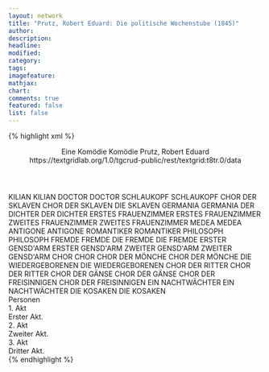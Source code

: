 ```yaml
---
layout: network
title: "Prutz, Robert Eduard: Die politische Wochenstube (1845)"
author:
description:
headline:
modified:
category:
tags:
imagefeature:
mathjax:
chart:
comments: true
featured: false
list: false
---
```

{% highlight xml %}
<?xml-model href="https://raw.githubusercontent.com/DLiNa/project/master/rules/lina.rnc"?><?xml-model href="https://raw.githubusercontent.com/DLiNa/project/master/rules/lina.sch"?>
<play xmlns="http://lina.digital">
  <header>
    <title>Die politische Wochenstube</title>
  	<subtitle>Eine Komödie</subtitle>
  	<genretitle>Komödie</genretitle>
    <author>Prutz, Robert Eduard</author>
  	<date when="1845" type="print"/>
  	<source>https://textgridlab.org/1.0/tgcrud-public/rest/textgrid:t8tr.0/data</source>
  </header>
  <personae>
    <character>
      <name>KILIAN</name>
      <alias xml:id="kilian">
        <name>KILIAN</name>
      </alias>
    </character>
    <character>
      <name>DOCTOR</name>
      <alias xml:id="doctor">
        <name>DOCTOR</name>
      </alias>
    </character>
    <character>
      <name>SCHLAUKOPF</name>
      <alias xml:id="schlaukopf">
        <name>SCHLAUKOPF</name>
      </alias>
    </character>
    <character>
      <name>CHOR DER SKLAVEN</name>
      <alias xml:id="chor_der_sklaven">
        <name>CHOR DER SKLAVEN</name>
      </alias>
    	<alias xml:id="die_sklaven">
    		<name>DIE SKLAVEN</name>
    	</alias>
    </character>
    <character>
      <name>GERMANIA</name>
      <alias xml:id="germania">
        <name>GERMANIA</name>
      </alias>
    </character>
    <character>
      <name>DER DICHTER</name>
      <alias xml:id="der_dichter">
        <name>DER DICHTER</name>
      </alias>
    </character>
    <character>
      <name>ERSTES FRAUENZIMMER</name>
      <alias xml:id="erstes_frauenzimmer">
        <name>ERSTES FRAUENZIMMER</name>
      </alias>
    </character>
    <character>
      <name>ZWEITES FRAUENZIMMER</name>
      <alias xml:id="zweites_frauenzimmer">
        <name>ZWEITES FRAUENZIMMER</name>
      </alias>
    </character>
    <character>
      <name>MEDEA</name>
      <alias xml:id="medea">
        <name>MEDEA</name>
      </alias>
    </character>
    <character>
      <name>ANTIGONE</name>
      <alias xml:id="antigone">
        <name>ANTIGONE</name>
      </alias>
    </character>
    <character>
      <name>ROMANTIKER</name>
      <alias xml:id="romantiker">
        <name>ROMANTIKER</name>
      </alias>
    </character>
    <character>
      <name>PHILOSOPH</name>
      <alias xml:id="philosoph">
        <name>PHILOSOPH</name>
      </alias>
    </character>
    <character>
      <name>FREMDE</name>
      <alias xml:id="fremde">
        <name>FREMDE</name>
      </alias>
    </character>
    <character>
      <name>DIE FREMDE</name>
      <alias xml:id="die_fremde">
        <name>DIE FREMDE</name>
      </alias>
    </character>
    <character>
      <name>ERSTER GENSD'ARM</name>
      <alias xml:id="erster_gensdarm">
        <name>ERSTER GENSD'ARM</name>
      </alias>
    </character>
    <character>
      <name>ZWEITER GENSD'ARM</name>
      <alias xml:id="zweiter_gensdarm">
        <name>ZWEITER GENSD'ARM</name>
      </alias>
    </character>
    <character>
      <name>CHOR</name>
      <alias xml:id="chor">
        <name>CHOR</name>
      </alias>
    </character>
    <character>
      <name>CHOR DER MÖNCHE</name>
      <alias xml:id="chor_der_mönche">
        <name>CHOR DER MÖNCHE</name>
      </alias>
    </character>
    <character>
      <name>DIE WIEDERGEBORENEN</name>
      <alias xml:id="die_wiedergeborenen">
        <name>DIE WIEDERGEBORENEN</name>
      </alias>
    </character>
    <character>
      <name>CHOR DER RITTER</name>
      <alias xml:id="chor_der_ritter">
        <name>CHOR DER RITTER</name>
      </alias>
    </character>
    <character>
      <name>CHOR DER GÄNSE</name>
      <alias xml:id="chor_der_gänse">
        <name>CHOR DER GÄNSE</name>
      </alias>
    </character>
    <character>
      <name>CHOR DER FREISINNIGEN</name>
      <alias xml:id="chor_der_freisinnigen">
        <name>CHOR DER FREISINNIGEN</name>
      </alias>
    </character>
    <character>
      <name>EIN NACHTWÄCHTER</name>
      <alias xml:id="ein_nachtwächter">
        <name>EIN NACHTWÄCHTER</name>
      </alias>
    </character>
    <character>
      <name>DIE KOSAKEN</name>
      <alias xml:id="die_kosaken">
        <name>DIE KOSAKEN</name>
      </alias>
    </character>
  </personae>
  <text>
    <div>
      <head>Personen</head>
    </div>
    <div>
      <head>1. Akt</head>
      <div>
        <head>Erster Akt.</head>
        <sp who="#kilian">
          <amount n="49" unit="speech_acts"/>
          <amount n="744" unit="words"/>
          <amount n="100" unit="lines"/>
          <amount n="4052" unit="chars"/>
        </sp>
        <sp who="#doctor">
          <amount n="129" unit="speech_acts"/>
          <amount n="3567" unit="words"/>
          <amount n="475" unit="lines"/>
          <amount n="20285" unit="chars"/>
        </sp>
        <sp who="#schlaukopf">
          <amount n="85" unit="speech_acts"/>
          <amount n="1492" unit="words"/>
          <amount n="208" unit="lines"/>
          <amount n="8422" unit="chars"/>
        </sp>
        <sp who="#chor_der_sklaven">
          <amount n="7" unit="speech_acts"/>
          <amount n="154" unit="words"/>
          <amount n="34" unit="lines"/>
          <amount n="925" unit="chars"/>
        </sp>
        <sp who="#germania">
          <amount n="1" unit="speech_acts"/>
          <amount n="2" unit="words"/>
          <amount n="1" unit="lines"/>
          <amount n="16" unit="chars"/>
        </sp>
        <sp who="#der_dichter">
          <amount n="1" unit="speech_acts"/>
          <amount n="1726" unit="words"/>
          <amount n="131" unit="lines"/>
          <amount n="9861" unit="chars"/>
        </sp>
      </div>
    </div>
    <div>
      <head>2. Akt</head>
      <div>
        <head>Zweiter Akt.</head>
        <sp who="#kilian">
          <amount n="2" unit="speech_acts"/>
          <amount n="663" unit="words"/>
          <amount n="78" unit="lines"/>
          <amount n="3688" unit="chars"/>
        </sp>
        <sp who="#schlaukopf">
          <amount n="61" unit="speech_acts"/>
          <amount n="1052" unit="words"/>
          <amount n="152" unit="lines"/>
          <amount n="5721" unit="chars"/>
        </sp>
        <sp who="#doctor">
          <amount n="114" unit="speech_acts"/>
          <amount n="2041" unit="words"/>
          <amount n="298" unit="lines"/>
          <amount n="11340" unit="chars"/>
        </sp>
        <sp who="#erstes_frauenzimmer">
          <amount n="3" unit="speech_acts"/>
          <amount n="48" unit="words"/>
          <amount n="5" unit="lines"/>
          <amount n="158" unit="chars"/>
        </sp>
        <sp who="#zweites_frauenzimmer">
          <amount n="2" unit="speech_acts"/>
          <amount n="45" unit="words"/>
          <amount n="2" unit="lines"/>
          <amount n="63" unit="chars"/>
        </sp>
        <sp who="#erstes_frauenzimmer #zweites_frauenzimmer">
          <amount n="1" unit="speech_acts"/>
          <amount n="4" unit="words"/>
          <amount n="1" unit="lines"/>
          <amount n="9" unit="chars"/>
        </sp>
        <sp who="#medea">
          <amount n="5" unit="speech_acts"/>
          <amount n="93" unit="words"/>
          <amount n="12" unit="lines"/>
          <amount n="529" unit="chars"/>
        </sp>
        <sp who="#antigone">
          <amount n="5" unit="speech_acts"/>
          <amount n="81" unit="words"/>
          <amount n="11" unit="lines"/>
          <amount n="477" unit="chars"/>
        </sp>
        <sp who="#romantiker">
          <amount n="10" unit="speech_acts"/>
          <amount n="574" unit="words"/>
          <amount n="76" unit="lines"/>
          <amount n="3303" unit="chars"/>
        </sp>
        <sp who="#philosoph">
          <amount n="50" unit="speech_acts"/>
          <amount n="1000" unit="words"/>
          <amount n="143" unit="lines"/>
          <amount n="5740" unit="chars"/>
        </sp>
        <sp who="#germania">
          <amount n="7" unit="speech_acts"/>
          <amount n="203" unit="words"/>
          <amount n="26" unit="lines"/>
          <amount n="1076" unit="chars"/>
        </sp>
        <sp who="#der_dichter">
          <amount n="1" unit="speech_acts"/>
          <amount n="1707" unit="words"/>
          <amount n="154" unit="lines"/>
          <amount n="9205" unit="chars"/>
        </sp>
      </div>
    </div>
    <div>
      <head>3. Akt</head>
      <div>
        <head>Dritter Akt.</head>
        <sp who="#fremde">
          <amount n="1" unit="speech_acts"/>
          <amount n="150" unit="words"/>
          <amount n="18" unit="lines"/>
          <amount n="851" unit="chars"/>
        </sp>
        <sp who="#kilian">
          <amount n="13" unit="speech_acts"/>
          <amount n="177" unit="words"/>
          <amount n="23" unit="lines"/>
          <amount n="931" unit="chars"/>
        </sp>
        <sp who="#germania">
          <amount n="25" unit="speech_acts"/>
          <amount n="581" unit="words"/>
          <amount n="79" unit="lines"/>
          <amount n="3148" unit="chars"/>
        </sp>
        <sp who="#schlaukopf">
          <amount n="23" unit="speech_acts"/>
          <amount n="534" unit="words"/>
          <amount n="72" unit="lines"/>
          <amount n="3089" unit="chars"/>
        </sp>
        <sp who="#doctor">
          <amount n="16" unit="speech_acts"/>
          <amount n="200" unit="words"/>
          <amount n="26" unit="lines"/>
          <amount n="1044" unit="chars"/>
        </sp>
        <sp who="#die_fremde">
          <amount n="15" unit="speech_acts"/>
          <amount n="715" unit="words"/>
          <amount n="96" unit="lines"/>
          <amount n="4111" unit="chars"/>
        </sp>
        <sp who="#erster_gensdarm">
          <amount n="6" unit="speech_acts"/>
          <amount n="83" unit="words"/>
          <amount n="12" unit="lines"/>
          <amount n="489" unit="chars"/>
        </sp>
        <sp who="#zweiter_gensdarm">
          <amount n="4" unit="speech_acts"/>
          <amount n="36" unit="words"/>
          <amount n="5" unit="lines"/>
          <amount n="210" unit="chars"/>
        </sp>
        <sp who="#die_sklaven">
          <amount n="6" unit="speech_acts"/>
          <amount n="84" unit="words"/>
          <amount n="11" unit="lines"/>
          <amount n="451" unit="chars"/>
        </sp>
        <sp who="#erster_gensdarm #zweiter_gensdarm">
          <amount n="4" unit="speech_acts"/>
          <amount n="20" unit="words"/>
          <amount n="4" unit="lines"/>
          <amount n="122" unit="chars"/>
        </sp>
        <sp who="#chor_der_sklaven">
          <amount n="1" unit="speech_acts"/>
          <amount n="95" unit="words"/>
          <amount n="23" unit="lines"/>
          <amount n="554" unit="chars"/>
        </sp>
        <sp who="#chor">
          <amount n="6" unit="speech_acts"/>
          <amount n="40" unit="words"/>
          <amount n="6" unit="lines"/>
          <amount n="222" unit="chars"/>
        </sp>
        <sp who="#chor_der_mönche">
          <amount n="1" unit="speech_acts"/>
          <amount n="40" unit="words"/>
          <amount n="10" unit="lines"/>
          <amount n="230" unit="chars"/>
        </sp>
        <sp who="#die_wiedergeborenen">
          <amount n="1" unit="speech_acts"/>
          <amount n="26" unit="words"/>
          <amount n="6" unit="lines"/>
          <amount n="144" unit="chars"/>
        </sp>
        <sp who="#chor_der_ritter">
          <amount n="1" unit="speech_acts"/>
          <amount n="42" unit="words"/>
          <amount n="8" unit="lines"/>
          <amount n="235" unit="chars"/>
        </sp>
        <sp who="#chor_der_gänse">
          <amount n="1" unit="speech_acts"/>
          <amount n="58" unit="words"/>
          <amount n="12" unit="lines"/>
          <amount n="345" unit="chars"/>
        </sp>
        <sp who="#chor_der_freisinnigen">
          <amount n="1" unit="speech_acts"/>
          <amount n="41" unit="words"/>
          <amount n="8" unit="lines"/>
          <amount n="263" unit="chars"/>
        </sp>
        <sp who="#ein_nachtwächter">
          <amount n="1" unit="speech_acts"/>
          <amount n="48" unit="words"/>
          <amount n="8" unit="lines"/>
          <amount n="261" unit="chars"/>
        </sp>
        <sp who="#die_kosaken">
          <amount n="1" unit="speech_acts"/>
          <amount n="36" unit="words"/>
          <amount n="6" unit="lines"/>
          <amount n="215" unit="chars"/>
        </sp>
      </div>
    </div>
  </text>
</play>
{% endhighlight %}